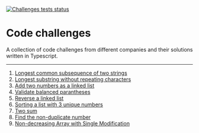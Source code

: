 [![Challenges tests status](https://github.com/Fralleee/code-challenges/actions/workflows/deployment.yml/badge.svg)](https://github.com/Fralleee/code-challenges/actions/workflows/deployment.yml)
# Code challenges
A collection of code challenges from different companies and their solutions written in Typescript.

---

1. [Longest common subsequence of two strings](/src/1-longest-common-subsequence-of-two-strings)
2. [Longest substring without repeating characters](/src/2-longest-substring-without-repeating-characters)
3. [Add two numbers as a linked list](/src/3-add-two-numbers-as-a-linked-list)
4. [Validate balanced parantheses](/src/4-validate-balanced-parantheses)
5. [Reverse a linked list](/src/5-reverse-a-linked-list)
6. [Sorting a list with 3 unique numbers](/src/6-sorting-a-list-with-3-unique-numbers)
7. [Two sum](/src/7-two-sum)
8. [Find the non-duplicate number](/src/8-find-the-non-duplicate-number)
8. [Non-decreasing Array with Single Modification](src/9-non-decreasing-array-with-single-modification)
